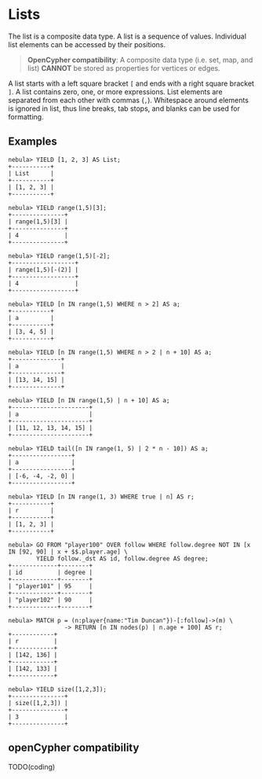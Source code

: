 # Lists

The list is a composite data type. A list is a sequence of values. Individual list elements can be accessed by their positions.

> **OpenCypher compatibility**: A composite data type (i.e. set, map, and list) **CANNOT** be stored as properties for vertices or edges.

A list starts with a left square bracket `[` and ends with a right square bracket `]`. A list contains zero, one, or more expressions. List elements are separated from each other with commas (`,`). Whitespace around elements is ignored in list, thus line breaks, tab stops, and blanks can be used for formatting.

## Examples

```ngql
nebula> YIELD [1, 2, 3] AS List;
+-----------+
| List      |
+-----------+
| [1, 2, 3] |
+-----------+

nebula> YIELD range(1,5)[3];
+---------------+
| range(1,5)[3] |
+---------------+
| 4             |
+---------------+

nebula> YIELD range(1,5)[-2];
+------------------+
| range(1,5)[-(2)] |
+------------------+
| 4                |
+------------------+

nebula> YIELD [n IN range(1,5) WHERE n > 2] AS a;
+-----------+
| a         |
+-----------+
| [3, 4, 5] |
+-----------+

nebula> YIELD [n IN range(1,5) WHERE n > 2 | n + 10] AS a;
+--------------+
| a            |
+--------------+
| [13, 14, 15] |
+--------------+

nebula> YIELD [n IN range(1,5) | n + 10] AS a;
+----------------------+
| a                    |
+----------------------+
| [11, 12, 13, 14, 15] |
+----------------------+

nebula> YIELD tail([n IN range(1, 5) | 2 * n - 10]) AS a;
+-----------------+
| a               |
+-----------------+
| [-6, -4, -2, 0] |
+-----------------+

nebula> YIELD [n IN range(1, 3) WHERE true | n] AS r;
+-----------+
| r         |
+-----------+
| [1, 2, 3] |
+-----------+

nebula> GO FROM "player100" OVER follow WHERE follow.degree NOT IN [x IN [92, 90] | x + $$.player.age] \
        YIELD follow._dst AS id, follow.degree AS degree;
+-------------+--------+
| id          | degree |
+-------------+--------+
| "player101" | 95     |
+-------------+--------+
| "player102" | 90     |
+-------------+--------+

nebula> MATCH p = (n:player{name:"Tim Duncan"})-[:follow]->(m) \
                -> RETURN [n IN nodes(p) | n.age + 100] AS r;
+------------+
| r          |
+------------+
| [142, 136] |
+------------+
| [142, 133] |
+------------+

nebula> YIELD size([1,2,3]);
+---------------+
| size([1,2,3]) |
+---------------+
| 3             |
+---------------+
```

## openCypher compatibility

TODO(coding)
<!--
List has many incompatible with openCypher. Refer to github.

At this time, Nebula Graph does not support using ranges inside the brackets to return ranges of the list.

```ngql
nebula> YIELD range(0,5)[0..3];
[ERROR (-7)]: SyntaxError: syntax error near `3]'
```

In openCypher, out-of-bound single elements returns `null`. However, in nGQL, out-of-bound single elements returns `OUT_OF_RANGE`.

```ngql
nebula> YIELD range(0,5)[-12];
+-------------------+
| range(0,5)[-(12)] |
+-------------------+
| OUT_OF_RANGE      |
+-------------------+
```
-->